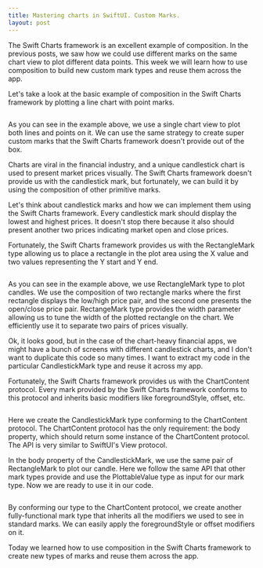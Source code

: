 ```yaml
---
title: Mastering charts in SwiftUI. Custom Marks.
layout: post
---
```


The Swift Charts framework is an excellent example of composition. In the previous posts, we saw how we could use different marks on the same chart view to plot different data points. This week we will learn how to use composition to build new custom mark types and reuse them across the app.

Let's take a look at the basic example of composition in the Swift Charts framework by plotting a line chart with point marks.

```swift
```

As you can see in the example above, we use a single chart view to plot both lines and points on it. We can use the same strategy to create super custom marks that the Swift Charts framework doesn't provide out of the box.

Charts are viral in the financial industry, and a unique candlestick chart is used to present market prices visually. The Swift Charts framework doesn't provide us with the candlestick mark, but fortunately, we can build it by using the composition of other primitive marks.

Let's think about candlestick marks and how we can implement them using the Swift Charts framework. Every candlestick mark should display the lowest and highest prices. It doesn't stop there because it also should present another two prices indicating market open and close prices.

Fortunately, the Swift Charts framework provides us with the RectangleMark type allowing us to place a rectangle in the plot area using the X value and two values representing the Y start and Y end.

```swift
```

As you can see in the example above, we use RectangleMark type to plot candles. We use the composition of two rectangle marks where the first rectangle displays the low/high price pair, and the second one presents the open/close price pair. RectangeMark type provides the width parameter allowing us to tune the width of the plotted rectangle on the chart. We efficiently use it to separate two pairs of prices visually. 

Ok, it looks good, but in the case of the chart-heavy financial apps, we might have a bunch of screens with different candlestick charts, and I don't want to duplicate this code so many times. I want to extract my code in the particular CandlestickMark type and reuse it across my app.

Fortunately, the Swift Charts framework provides us with the ChartContent protocol. Every mark provided by the Swift Charts framework conforms to this protocol and inherits basic modifiers like foregroundStyle, offset, etc.

```swift
```

Here we create the CandlestickMark type conforming to the ChartContent protocol. The ChartContent protocol has the only requirement: the body property, which should return some instance of the ChartContent protocol. The API is very similar to SwiftUI's View protocol.

In the body property of the CandlestickMark, we use the same pair of RectangleMark to plot our candle. Here we follow the same API that other mark types provide and use the PlottableValue type as input for our mark type. Now we are ready to use it in our code.

```swift
```

By conforming our type to the ChartContent protocol, we create another fully-functional mark type that inherits all the modifiers we used to see in standard marks. We can easily apply the foregroundStyle or offset modifiers on it.

Today we learned how to use composition in the Swift Charts framework to create new types of marks and reuse them across the app.
